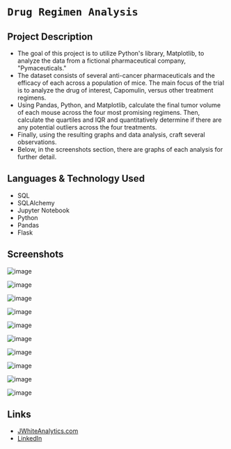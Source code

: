 # `Drug Regimen Analysis`

## Project Description

-  The goal of this project is to utilize Python's library, Matplotlib, to analyze the data from a fictional pharmaceutical company, "Pymaceuticals."
- The dataset consists of several anti-cancer pharmaceuticals and the efficacy of each across a population of mice. The main focus of the trial is to analyze the drug of interest, Capomulin, versus other treatment regimens.
- Using Pandas, Python, and Matplotlib, calculate the final tumor volume of each mouse across the four most promising regimens. Then, calculate the quartiles and IQR and quantitatively determine if there are any potential outliers across the four treatments.
- Finally, using the resulting graphs and data analysis, craft several observations.
- Below, in the screenshots section, there are graphs of each analysis for further detail.


## Languages & Technology Used

- SQL
- SQLAlchemy
- Jupyter Notebook
- Python
- Pandas
- Flask

## Screenshots
![image](/Images/screenshot1.png)

![image](/Images/screenshot2.png)

![image](/Images/screenshot3.png)

![image](/Images/screenshot4.png)

![image](/Images/screenshot5.png)

![image](/Images/screenshot6.png)

![image](/Images/screenshot7.png)

![image](/Images/screenshot8.png)

![image](/Images/screenshot9.png)

![image](/Images/screenshot.png)

## Links
- [JWhiteAnalytics.com](https://jwhiteanalytics.com)
- [LinkedIn](https://www.linkedin.com/in/jimmywhite1987)
